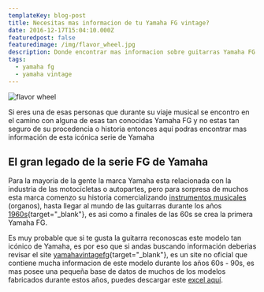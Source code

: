 ```yaml
---
templateKey: blog-post
title: Necesitas mas informacion de tu Yamaha FG vintage?
date: 2016-12-17T15:04:10.000Z
featuredpost: false
featuredimage: /img/flavor_wheel.jpg
description: Donde encontrar mas informacion sobre guitarras Yamaha FG
tags:
  - yamaha fg
  - yamaha vintage
---
```

![flavor wheel](/img/flavor_wheel.jpg)

Si eres una de esas personas que durante su viaje musical se encontro en el camino con alguna de esas tan conocidas Yamaha FG y no estas tan seguro de su procedencia o historia entonces aquí podras encontrar mas información de esta icónica serie de Yamaha

## El gran legado de la serie FG de Yamaha

Para la mayoria de la gente la marca Yamaha esta relacionada con la industria de las motocicletas o autopartes, pero para sorpresa de muchos esta marca comenzo su historia comercializando <a href="https://www.yamaha.com/en/about/history/brand" target="_blank" rel="noopener">instrumentos musicales</a> (organos), hasta llegar al mundo de las guitarras durante los años [1960s](https://www.yamaha.com/en/about/history/products/#1960){target="_blank"}, es asi como a finales de las 60s se crea la primera Yamaha FG.

Es muy probable que si te gusta la guitarra reconoscas este modelo tan icónico de Yamaha, es por eso que si andas buscando información deberias revisar el site [yamahavintagefg](https://yamahavintagefg.com/){target="_blank"}, es un site no oficial que contiene mucha informacion de este modelo durante los años 60s - 90s, es mas posee una pequeña base de datos de muchos de los modelos fabricados durante estos años, puedes descargar este [excel aquí]().
